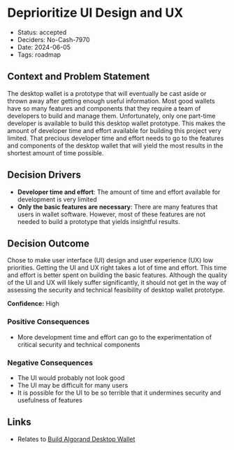 # Deprioritize UI Design and UX

- Status: accepted
- Deciders: No-Cash-7970
- Date: 2024-06-05
- Tags: roadmap

## Context and Problem Statement

The desktop wallet is a prototype that will eventually be cast aside or thrown away after getting enough useful information. Most good wallets have so many features and components that they require a team of developers to build and manage them. Unfortunately, only one part-time developer is available to build this desktop wallet prototype. This makes the amount of developer time and effort available for building this project very limited. That precious developer time and effort needs to go to the features and components of the desktop wallet that will yield the most results in the shortest amount of time possible.

## Decision Drivers

- **Developer time and effort**: The amount of time and effort available for development is very limited
- **Only the basic features are necessary**: There are many features that users in wallet software. However, most of these features are not needed to build a prototype that yields insightful results.

## Decision Outcome

Chose to make user interface (UI) design and user experience (UX) low priorities. Getting the UI and UX right takes a lot of time and effort. This time and effort is better spent on building the basic features. Although the quality of the UI and UX will likely suffer significantly, it should not get in the way of assessing the security and technical feasibility of desktop wallet prototype.

**Confidence:** High

### Positive Consequences

- More development time and effort can go to the experimentation of critical security and technical components

### Negative Consequences

- The UI would probably not look good
- The UI may be difficult for many users
- It is possible for the UI to be so terrible that it undermines security and usefulness of features

## Links

- Relates to [Build Algorand Desktop Wallet](20231231-build-algorand-desktop-wallet.md)
